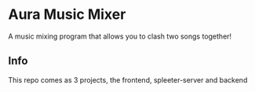 # Aura Music Mixer

A music mixing program that allows you to clash two songs together!

## Info

This repo comes as 3 projects, the frontend, spleeter-server and backend

